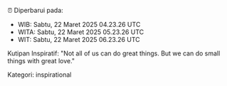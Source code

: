 ⏰ Diperbarui pada:
- WIB: Sabtu, 22 Maret 2025 04.23.26 UTC
- WITA: Sabtu, 22 Maret 2025 05.23.26 UTC
- WIT: Sabtu, 22 Maret 2025 06.23.26 UTC

Kutipan Inspiratif:
"Not all of us can do great things. But we can do small things with great love."


Kategori: inspirational

